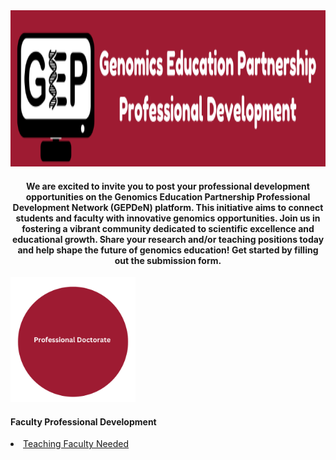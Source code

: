 <div style="text-align:center;">
<img src="docs/Genomics Education Partnership.png" width="1000" height="250">
</div>

<h4 style="text-align: center;"> We are excited to invite you to post your professional development opportunities on the Genomics Education Partnership Professional Development Network (GEPDeN) platform. This initiative aims to connect students and faculty with innovative genomics opportunities. Join us in fostering a vibrant community dedicated to scientific excellence and educational growth. Share your research and/or teaching positions today and help shape the future of genomics education! Get started by filling out the submission form.</h4> 

<img src="docs/phd" width="200" height="200">

#### Faculty Professional Development
<li class="masthead__menu-item">
  <a href="https://cresylviolet.github.io/pages/alleninstitute.html">Teaching Faculty Needed</a>
</li>
